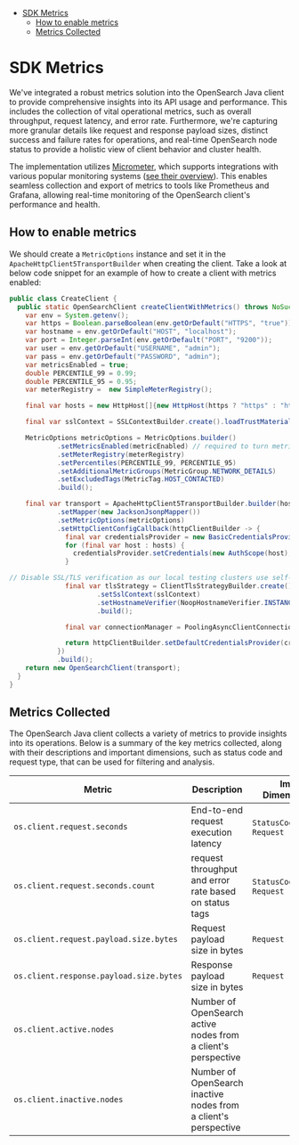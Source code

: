 - [SDK Metrics](#SDK-Metrics)
    - [How to enable metrics](#get-client)
    - [Metrics Collected](#metrics-collected)

# SDK Metrics

We've integrated a robust metrics solution into the OpenSearch Java client to provide comprehensive insights into its API usage and performance. This includes the collection of vital operational metrics, such as overall throughput, request latency, and error rate. Furthermore, we're capturing more granular details like request and response payload sizes, distinct success and failure rates for operations, and real-time OpenSearch node status to provide a holistic view of client behavior and cluster health.

The implementation utilizes [Micrometer](https://mvnrepository.com/artifact/io.micrometer/micrometer-core), which supports integrations with various popular monitoring systems ([see their overview](https://docs.micrometer.io/micrometer/reference/implementations.html)). This enables seamless collection and export of metrics to tools like Prometheus and Grafana, allowing real-time monitoring of the OpenSearch client's performance and health.

## How to enable metrics

We should create a `MetricOptions` instance and set it in the `ApacheHttpClient5TransportBuilder` when creating the client. Take a look at below code snippet for an example of how to create a client with metrics enabled:

```java
public class CreateClient {
  public static OpenSearchClient createClientWithMetrics() throws NoSuchAlgorithmException, KeyStoreException, KeyManagementException {
    var env = System.getenv();
    var https = Boolean.parseBoolean(env.getOrDefault("HTTPS", "true"));
    var hostname = env.getOrDefault("HOST", "localhost");
    var port = Integer.parseInt(env.getOrDefault("PORT", "9200"));
    var user = env.getOrDefault("USERNAME", "admin");
    var pass = env.getOrDefault("PASSWORD", "admin");
    var metricsEnabled = true;
    double PERCENTILE_99 = 0.99;
    double PERCENTILE_95 = 0.95;
    var meterRegistry =  new SimpleMeterRegistry();

    final var hosts = new HttpHost[]{new HttpHost(https ? "https" : "http", hostname, port)};

    final var sslContext = SSLContextBuilder.create().loadTrustMaterial(null, (chains, authType) -> true).build();

    MetricOptions metricOptions = MetricOptions.builder()
            .setMetricsEnabled(metricEnabled) // required to turn metrics on/off
            .setMeterRegistry(meterRegistry) 
            .setPercentiles(PERCENTILE_99, PERCENTILE_95)
            .setAdditionalMetricGroups(MetricGroup.NETWORK_DETAILS)
            .setExcludedTags(MetricTag.HOST_CONTACTED)
            .build();

    final var transport = ApacheHttpClient5TransportBuilder.builder(hosts)
            .setMapper(new JacksonJsonpMapper())
            .setMetricOptions(metricOptions)
            .setHttpClientConfigCallback(httpClientBuilder -> {
              final var credentialsProvider = new BasicCredentialsProvider();
              for (final var host : hosts) {
                credentialsProvider.setCredentials(new AuthScope(host), new UsernamePasswordCredentials(user, pass.toCharArray()));
              }

// Disable SSL/TLS verification as our local testing clusters use self-signed certificates
              final var tlsStrategy = ClientTlsStrategyBuilder.create()
                      .setSslContext(sslContext)
                      .setHostnameVerifier(NoopHostnameVerifier.INSTANCE)
                      .build();

              final var connectionManager = PoolingAsyncClientConnectionManagerBuilder.create().setTlsStrategy(tlsStrategy).build();

              return httpClientBuilder.setDefaultCredentialsProvider(credentialsProvider).setConnectionManager(connectionManager);
            })
            .build();
    return new OpenSearchClient(transport);
  }
}
```

## Metrics Collected

The OpenSearch Java client collects a variety of metrics to provide insights into its operations. Below is a summary of the key metrics collected, along with their descriptions and important dimensions, such as status code and request type, that can be used for filtering and analysis.

| Metric                                  | Description                                                     | Important Dimensions(tags)         |
|-----------------------------------------|-----------------------------------------------------------------|------------------------------------|
| `os.client.request.seconds`             | End-to-end request execution latency                            | `StatusCodeOrException`, `Request` |
| `os.client.request.seconds.count`       | request throughput and error rate based on status tags          | `StatusCodeOrException`, `Request` |
| `os.client.request.payload.size.bytes`  | Request payload size in bytes                                   | `Request`                          |
| `os.client.response.payload.size.bytes` | Response payload size in bytes                                  | `Request`                          |
| `os.client.active.nodes`                | Number of OpenSearch active nodes from a client's perspective   |                                    |
| `os.client.inactive.nodes`              | Number of OpenSearch inactive nodes from a client's perspective |                                    |